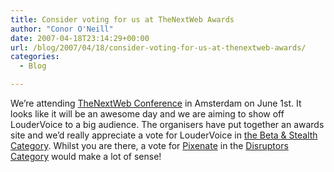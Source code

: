 ```yaml
---
title: Consider voting for us at TheNextWeb Awards
author: "Conor O'Neill"
date: 2007-04-18T23:14:29+00:00
url: /blog/2007/04/18/consider-voting-for-us-at-thenextweb-awards/
categories:
  - Blog

---
```

We&#8217;re attending [TheNextWeb Conference][1] in Amsterdam on June 1st. It looks like it will be an awesome day and we are aiming to show off LouderVoice to a big audience. The organisers have put together an awards site and we&#8217;d really appreciate a vote for LouderVoice in [the Beta & Stealth Category][2]. Whilst you are there, a vote for [Pixenate][3] in the [Disruptors Category][4] would make a lot of sense!

 [1]: http://2007.thenextweb.org/
 [2]: http://awards.thenextweb.org/categories/view/7
 [3]: http://www.pixenate.com/
 [4]: http://awards.thenextweb.org/categories/view/5